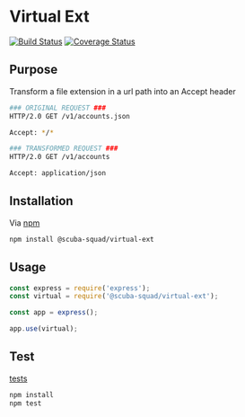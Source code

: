 # Virtual Ext
[![Build Status](https://github.com/scub45t3v3/virtual-ext/workflows/CI/badge.svg?event=push)](https://github.com/scub45t3v3/virtual-ext/actions)
[![Coverage Status](https://coveralls.io/repos/github/scub45t3v3/virtual-ext/badge.svg)](https://coveralls.io/github/scub45t3v3/virtual-ext)

## Purpose
Transform a file extension in a url path into an Accept header

```bash
### ORIGINAL REQUEST ###
HTTP/2.0 GET /v1/accounts.json

Accept: */*

### TRANSFORMED REQUEST ###
HTTP/2.0 GET /v1/accounts

Accept: application/json
```

## Installation
Via [npm](https://www.npmjs.com/)

```bash
npm install @scuba-squad/virtual-ext
```

## Usage

```javascript
const express = require('express');
const virtual = require('@scuba-squad/virtual-ext');

const app = express();

app.use(virtual);
```

## Test
[tests](TEST.md)

```bash
npm install
npm test
```
